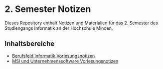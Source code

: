 # 2. Semester Notizen

Dieses Repository enthält Notizen und Materialien für das 2. Semester des Studiengangs Informatik an der Hochschule Minden.

## Inhaltsbereiche

- [Berufsfeld Informatik Vorlesungsnotizen](/Berufsfeld%20Informatik/Inhalt.md)
- [MSI und Unternehmenssoftware Vorlesungsnotizen](/MIS%20und%20Unternehmenssoftware/Inhalt.md)
